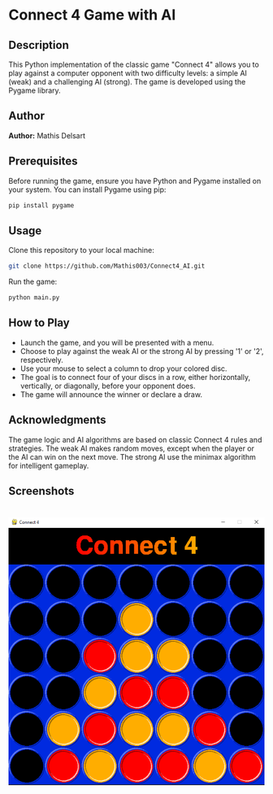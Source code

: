 # Connect 4 Game with AI

## Description

This Python implementation of the classic game "Connect 4" allows you to play against a computer opponent with two difficulty levels:
a simple AI (weak) and a challenging AI (strong).
The game is developed using the Pygame library.


## Author

**Author:** Mathis Delsart

## Prerequisites

Before running the game, ensure you have Python and Pygame installed on your system.
You can install Pygame using pip:
```bash
pip install pygame
```

## Usage

Clone this repository to your local machine:
```bash
git clone https://github.com/Mathis003/Connect4_AI.git
```

Run the game:
```bash
python main.py
```

## How to Play
- Launch the game, and you will be presented with a menu.
- Choose to play against the weak AI or the strong AI by pressing '1' or '2', respectively.
- Use your mouse to select a column to drop your colored disc.
- The goal is to connect four of your discs in a row, either horizontally, vertically, or diagonally, before your opponent does.
- The game will announce the winner or declare a draw.


## Acknowledgments
The game logic and AI algorithms are based on classic Connect 4 rules and strategies.
The weak AI makes random moves, except when the player or the AI can win on the next move.
The strong AI use the minimax algorithm for intelligent gameplay.

## Screenshots

# <p align="center"> <img src="assets/image_game_example.png" width="800"/> </p>